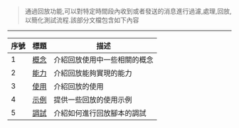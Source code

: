 > 通過回放功能,可以對特定時間段內收到或者發送的消息進行過濾,處理,回放,以簡化測試流程.該部分文檔包含如下內容

---

| 序號 | 標題                               | 描述                         |
| ---- | ---------------------------------- | ---------------------------- |
| 1    | [概念](zh-cn/replay/concept.md)    | 介紹回放使用中一些相關的概念 |
| 2    | [能力](zh-cn/replay/capability.md) | 介紹回放能夠實現的能力       |
| 3    | [使用](zh-cn/replay/usage.md)      | 介紹回放的使用               |
| 4    | [示例](zh-cn/replay/demo.md)       | 提供一些回放的使用示例       |
| 5    | [調試](zh-cn/replay/debug.md)      | 介紹如何進行回放腳本的調試   |
